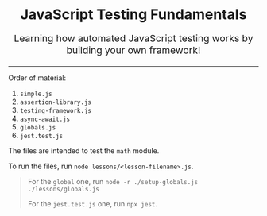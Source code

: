 <h1 align="center">
  JavaScript Testing Fundamentals
</h1>


<p align="center" style="font-size: 1.2rem;">
  Learning how automated JavaScript testing works by building your own framework!
</p>

<hr />
Order of material:

1.  `simple.js`
2.  `assertion-library.js`
3.  `testing-framework.js`
4.  `async-await.js`
5.  `globals.js`
6.  `jest.test.js`

The files are intended to test the `math` module.

To run the files, run `node lessons/<lesson-filename>.js`.

> For the `global` one, run `node -r ./setup-globals.js ./lessons/globals.js`
>
> For the `jest.test.js` one, run `npx jest`.



